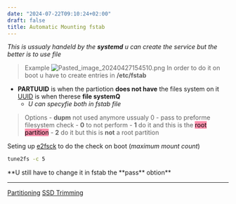 ```yaml
---
date: "2024-07-22T09:10:24+02:00"
draft: false
title: Automatic Mounting fstab
---
```


*This is ussualy handeld by the **systemd** u can create the service but
the better is to use file*

> Example
> ![Pasted_image_20240427154510.png](/Notes/Pasted_image_20240427154510.png)
> In order to do it on boot u have to create entries in **/etc/fstab**

-   **PARTUUID** is when the partiotion **does not have** the files
    system on it [UUID](/Notes/posts//posts/datatypes/UUID) is when
    therese **file systemQ**
    -   *U can specyfie both in fstab file*

> Options - **dupm** not used anymore ussualy 0 - pass to preforme
> filesystem check - **0** to not perform - **1** do it and this is the
> <mark style="background: #FF5582A6;">root partition</mark> - **2** do
> it but this is **not** a root partition

Seting up [e2fsck](/Notes/posts/e2fsck) to do the check on boot
(*maximum mount count*)

``` bash
tune2fs -c 5 
```

**U still have to change it in fstab the **pass\*\* obtion\*\*

------------------------------------------------------------------------

[Partitioning](/Notes/posts/Partitioning.md#commands) [SSD
Trimming](/Notes/posts/SSD.md#trimming)
